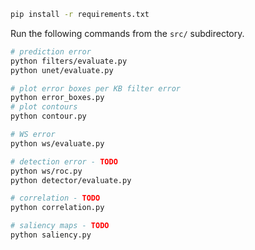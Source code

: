 

```bash
pip install -r requirements.txt
```

Run the following commands from the `src/` subdirectory.

```bash
# prediction error
python filters/evaluate.py
python unet/evaluate.py

# plot error boxes per KB filter error
python error_boxes.py
# plot contours
python contour.py

# WS error
python ws/evaluate.py

# detection error - TODO
python ws/roc.py
python detector/evaluate.py

# correlation - TODO
python correlation.py

# saliency maps - TODO
python saliency.py
```
